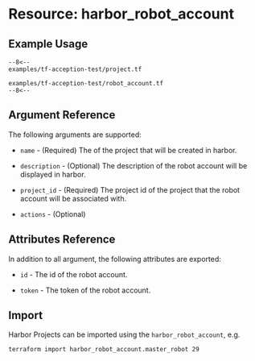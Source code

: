 # Resource: harbor_robot_account

## Example Usage

```hcl
--8<--
examples/tf-acception-test/project.tf

examples/tf-acception-test/robot_account.tf
--8<--
```

## Argument Reference

The following arguments are supported:

* `name` - (Required) The of the project that will be created in harbor.

* `description` - (Optional) The description of the robot account will be displayed in harbor.

* `project_id` - (Required) The project id of the project that the robot account will be associated with.

* `actions` - (Optional)

## Attributes Reference

In addition to all argument, the following attributes are exported:

* `id` - The id of the robot account.

* `token` - The token of the robot account.

## Import

Harbor Projects can be imported using the `harbor_robot_account`, e.g.

```sh
terraform import harbor_robot_account.master_robot 29
```
